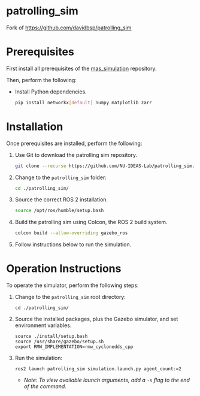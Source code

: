 # patrolling_sim
Fork of https://github.com/davidbsp/patrolling_sim

# Prerequisites
First install all prerequisites of the [mas_simulation](https://github.com/NU-IDEAS-Lab/mas_simulation) repository.

Then, perform the following:

 * Install Python dependencies.
   ```bash
   pip install networkx[default] numpy matplotlib zarr
   ```

# Installation
Once prerequisites are installed, perform the following:

 1) Use Git to download the patrolling sim repository.

    ```bash
    git clone --recurse https://github.com/NU-IDEAS-Lab/patrolling_sim.git
    ```
    
 2) Change to the `patrolling_sim` folder:

    ```bash
    cd ./patrolling_sim/
    ```

 3) Source the correct ROS 2 installation.
   
    ```bash
    source /opt/ros/humble/setup.bash
    ```
    
 4) Build the patrolling sim using Colcon, the ROS 2 build system.

    ```bash
    colcon build --allow-overriding gazebo_ros
    ```

 5) Follow instructions below to run the simulation.
 
 # Operation Instructions
To operate the simulator, perform the following steps:

 1) Change to the `patrolling_sim` root directory:

    ```
    cd ./patrolling_sim/
    ```

 2) Source the installed packages, plus the Gazebo simulator, and set environment variables.
   
    ```
    source ./install/setup.bash
    source /usr/share/gazebo/setup.sh
    export RMW_IMPLEMENTATION=rmw_cyclonedds_cpp
    ```

 3) Run the simulation:

    ```
    ros2 launch patrolling_sim simulation.launch.py agent_count:=2
    ```

    * *Note: To view available launch arguments, add a* `-s` *flag to the end of the command.*

